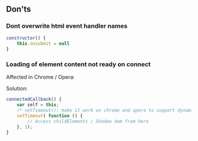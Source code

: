 # 


## Don'ts


### Dont overwrite html event handler names

```js
constructor() {
    this.onsubmit = null
}
```

### Loading of element content not ready on connect
Affected in Chrome / Opera:

Solution:
```js
connectedCallback() {
    var self = this;
    /* setTimeout(): make it work on chrome and opera to support dynamic instanciation - otherwise childElements will be empty*/
    setTimeout( function () {
        // Access childElements / Shadow dom from here
    }, 1);
}
```

